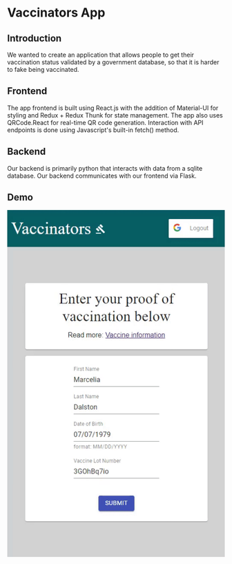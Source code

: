 # Vaccinators App
## Introduction
We wanted to create an application that allows people to get their vaccination status validated by a government database, so that it is harder to fake being vaccinated. 

## Frontend
The app frontend is built using React.js with the addition of Material-UI for styling and Redux + Redux Thunk for state management. The app also uses QRCode.React for real-time QR code generation. Interaction with API endpoints is done using Javascript's built-in fetch() method. 

## Backend
Our backend is primarily python that interacts with data from a sqlite database. Our backend communicates with our frontend via Flask.

## Demo
![alt text](https://github.com/jbrooks0624/vaccinators-app/blob/master/frontend/public/demo.gif)


